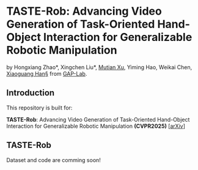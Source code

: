 # TASTE-Rob: Advancing Video Generation of Task-Oriented Hand-Object Interaction for Generalizable Robotic Manipulation

by Hongxiang Zhao*, Xingchen Liu*, [Mutian Xu](https://mutianxu.github.io/), Yiming Hao, Weikai Chen, [Xiaoguang Han§](https://gaplab.cuhk.edu.cn/) from [GAP-Lab](https://gaplab.cuhk.edu.cn/).

## Introduction
This repository is built for:

**TASTE-Rob**: Advancing Video Generation of Task-Oriented Hand-Object Interaction for Generalizable Robotic Manipulation **(CVPR2025)** [[arXiv](https://arxiv.org/abs/2503.11423)]

## TASTE-Rob
Dataset and code are comming soon!
